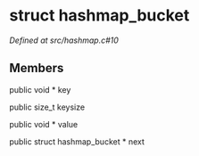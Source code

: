 # struct hashmap_bucket

*Defined at src/hashmap.c#10*

## Members

public void * key

public size_t keysize

public void * value

public struct hashmap_bucket * next



